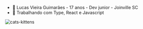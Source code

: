 - 📕 Lucas Vieira Guimarães - 17 anos - Dev junior - Joinville SC
- 📗 Trabalhando com Type, React e Javascript

![cats-kittens](https://user-images.githubusercontent.com/83874799/215870303-4a3cb6c3-9bd0-4a85-be11-5a876f8e294f.gif)

